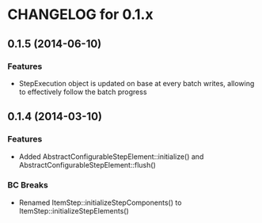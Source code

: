 CHANGELOG for 0.1.x
===================

0.1.5 (2014-06-10)
------------------

### Features

- StepExecution object is updated on base at every batch writes, allowing to effectively follow the
batch progress


0.1.4 (2014-03-10)
------------------

### Features

- Added AbstractConfigurableStepElement::initialize() and AbstractConfigurableStepElement::flush()

### BC Breaks

- Renamed ItemStep::initializeStepComponents() to ItemStep::initializeStepElements()
